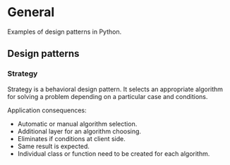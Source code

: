 # General
Examples of design patterns in Python.

## Design patterns

### Strategy

Strategy is a behavioral design pattern. It selects an appropriate algorithm for solving a problem depending on a particular case and conditions.

Application consequences:
- Automatic or manual algorithm selection.
- Additional layer for an algorithm choosing.
- Eliminates if conditions at client side.
- Same result is expected.
- Individual class or function need to be created for each algorithm. 